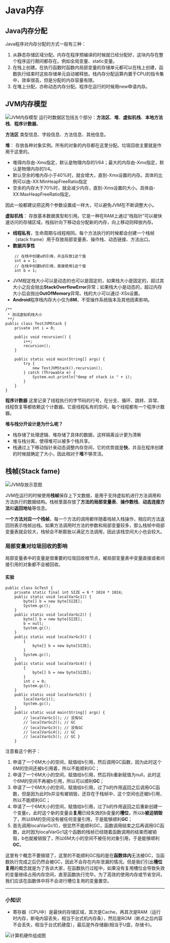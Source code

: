 # Java内存

## Java内存分配
Java程序对内存分配的方式一般有三种：
1. 从静态存储区域分配。内存在程序预编译的时候就已经分配好，这块内存在整个程序运行期间都存在。例如全局变量、static变量。
2. 在栈上创建。在执行函数时函数内局部变量的存储单元都可以在栈上创建，函数执行结束时这些存储单元自动被释放。栈内存分配运算内置于CPU的指令集中，效率很高，但是分配的内存容量有限。
3. 在堆上分配，亦称动态内存分配。程序在运行的时候用new申请内存。

## JVM内存模型
![JVM内存模型](http://img.blog.csdn.net/20150720152805765?watermark/2/text/aHR0cDovL2Jsb2cuY3Nkbi5uZXQv/font/5a6L5L2T/fontsize/400/fill/I0JBQkFCMA==/dissolve/70/gravity/Center)
运行时数据区包括五个部分：**方法区**、**堆**、**虚拟机栈**、**本地方法栈**、**程序计数器**。

**方法区**
类型信息、字段信息、方法信息、其他信息。

**堆**：
存放各种对象实例。所有的对象的内存都在这里分配。垃圾回收主要就是作用于这里的。

* 堆得内存由-Xms指定，默认是物理内存的1/64；最大的内存由-Xmx指定，默认是物理内存的1/4。
* 默认空余的堆内存小于40%时，就会增大，直到-Xmx设置的内存。具体的比例可以由-XX:MinHeapFreeRatio指定
* 空余的内存大于70%时，就会减少内存，直到-Xms设置的大小。具体由-XX:MaxHeapFreeRatio指定。

因此一般都建议把这两个参数设置成一样大，可以避免JVM在不断调整大小。

**虚拟机栈**：
存放基本数据类型和引用。它是一种在RAM上通过“栈指针”可以被快速访问的存储区域，栈指针向下移动会分配新的内存，向上移动则释放内存。

* **线程私有**，生命周期与线程相同。每个方法执行的时候都会创建一个栈帧（stack frame）用于存放局部变量表、操作栈、动态链接、方法出口。
* **数据共享性**

```
    // 在栈中创建a的引用，并且存放1这个值
    int a = 1;
    // 在栈中创建b的引用，直接使用1这个值
    int b = 1;
```

* JVM规定栈大小可以是动态的也可以是固定的，如果栈大小是固定的，超过其大小之后会抛出**StackOverflowError**异常；如果栈大小是动态的，超过内存大小后会抛出**OutOfMemory**异常。栈的大小可以通过-XSs设置。
* **Android**程序栈内存大小仅为**8M**，不受操作系统版本及其他因素影响。

```
/**
 * 测试虚拟机栈大小
 **/
public class TestJVMStack {
    private int i = 0;
    
    public void recursion() {
        i++;
        recursion();
    }

    public static void main(String[] args) {
        try {
            new TestJVMStack().recursion();
        } catch (Throwable e) {
            System.out.println("deep of stack is " + i);
        }
    }
}
```

**程序计数器**
这里记录了线程执行的字节码的行号，在分支、循环、跳转、异常、线程恢复等都依赖这个计数器。它是线程私有的空间，每个线程都有一个程序计数器。

**堆与栈分开设计是为什么呢？**

* 栈存储了处理逻辑、堆存储了具体的数据，这样隔离设计更为清晰
* 堆与栈分离，使得堆可以被多个栈共享。
* 栈通过上下移动指针来动态调整内存空间，它的优势就是**快**，并且在程序创建的时候就确定了大小，因此相对于**堆**不够灵活。

## 栈帧(Stack fame)
![JVM存放示意图](https://pic3.zhimg.com/80/96c5e28ae772a6f0e732cebd39ef57aa_hd.jpg)

JVM在运行的时候使用**栈帧**保存上下文数据，是用于支持虚拟机进行方法调用和方法执行的数据结构。栈帧里面存放了**方法的局部变量表**、**操作数栈**、**动态连接方法**和**返回地址**等信息。

**一个方法对应一个栈帧**，每一个方法的调用都伴随着栈帧入栈操作，相应的方法返回则表示栈帧出栈。如果方法调用时方法的参数和局部变量较多，那么栈帧中局部变量表就会较大，栈帧会不断膨胀以满足方法调用，因此该栈空间大小也会较大。

### 局部变量对垃圾回收的影响
局部变量表中的变量是很重要的垃圾回收根节点，被局部变量表中变量直接或者间接引用的对象都不会被回收。

#### 实验
```
public class GcTest { 
    private static final int SIZE = 6 * 1024 * 1024; 
    public static void localVarGc1() { 
        byte[] b = new byte[SIZE]; 
        System.gc(); 
    } 
    public static void localVarGc2() { 
        byte[] b = new byte[SIZE]; 
        b = null; 
        System.gc(); 
    }
    public static void localVarGc3() { 
        { 
            byte[] b = new byte[SIZE]; 
        } 
        System.gc(); 
    } 
    public static void localVarGc4() { 
        { 
            byte[] b = new byte[SIZE]; 
        } 
        int c = 0; 
        System.gc(); 
    } 
    public static void localVarGc5() { 
        localVarGc1(); 
        System.gc(); 
    } 
    public static void main(String[] args) { 
        // localVarGc1(); // 没有GC 
        // localVarGc2(); // GC 
        // localVarGc3(); // 没有GC 
        // localVarGc4(); // GC 
        // localVarGc5(); // GC } 
    }
```

注意看这个例子：
1. 申请了一个6M大小的空间，赋值给b引用，然后调用GC函数，因为此时这个6M的空间还被b引用着，所以不能顺利GC；
2. 申请了一个6M大小的空间，赋值给b引用，然后将b重新赋值为null，此时这个6M的空间不再被b引用，所以可以顺利**GC**；
3. 申请了一个6M大小的空间，赋值给b引用，过了b的作用返回之后调用GC函数，但是因为此时b并没有被销毁，还存在于栈帧中，这个空间也还被b引用，所以不能顺利GC；
4. 申请了一个6M大小的空间，赋值给b引用，过了b的作用返回之后重新创建一个变量c，此时这个新的变量会**复用**已经失效的b变量的**槽位**，所以b**被迫销毁**了，所以6M的空间没有被任何变量引用，于是能够顺利**GC**；
5. 首先调用localVarGc1()，很显然不能顺利GC，函数调用结束之后再调用GC函数，此时因为localVarGc1这个函数的栈帧已经随着函数调用的结束而被销毁，b也就被销毁了，所以6M大小的空间不被任何对象引用，于是能够顺利**GC**。

这里有个概念不要搞错了，这里的不能顺利GC指的是在**函数体内**无法被GC，当函数执行完成之后仍然会被GC，因此不会存在内存泄漏的情况。但是我们引出**槽位复用**的概念就是为了告诉大家，在函数执行过程中，如果没有复用槽位会导致失效的变量继续占用内存空间，直至函数执行完毕。为了高效的使用内存或节省空间，我们应该在函数体中将不会进行槽位复用的变量置空。

---
### 小知识
* 寄存器（CPU中）是最快的存储区域，其次是Cache，再其次是RAM（运行时内存，断电内容丢失，相当于台式机内存条），然后是ROM（断点之后内容不会丢失，相当于台式机硬盘），最后是外存储器(相当于U盘，存储卡)。

![计算机硬件组成图](https://pic3.zhimg.com/80/8bf6ef80ddbcd9ed5984fe9a51bb5b78_hd.jpg)

